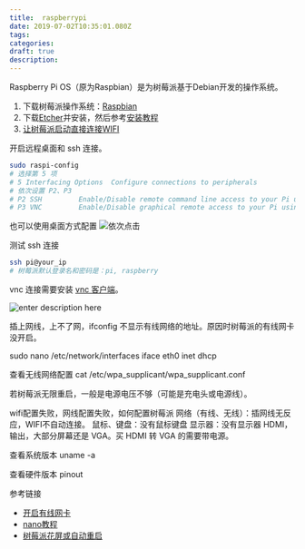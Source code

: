 ```yaml
---
title:  raspberrypi
date: 2019-07-02T10:35:01.080Z
tags: 
categories:
draft: true
description: 
---
```


Raspberry Pi OS（原为Raspbian）是为树莓派基于Debian开发的操作系统。

1. 下载树莓派操作系统：[Raspbian](https://www.raspberrypi.org/downloads/raspbian/)
2. 下载[Etcher](https://www.balena.io/etcher/)并安装，然后参考[安装教程](https://www.raspberrypi.org/documentation/installation/installing-images/README.md)
3. [让树莓派启动直接连接WIFI](http://sonicguo.com/2019/Initialize-RaspBerry-3-with-wifi/)

开启远程桌面和 ssh 连接。
```bash
sudo raspi-config 
# 选择第 5 项
# 5 Interfacing Options  Configure connections to peripherals  
# 依次设置 P2、P3
# P2 SSH         Enable/Disable remote command line access to your Pi using SSH                      │ 
# P3 VNC         Enable/Disable graphical remote access to your Pi using RealVNC     
```

也可以使用桌面方式配置
![依次点击](https://gitee.com/smile365/blogimg/raw/master/sxy91/1610433840402.png) 


测试 ssh 连接
```bash
ssh pi@your_ip
# 树莓派默认登录名和密码是：pi, raspberry
```


vnc 连接需要安装 [vnc 客户端](https://www.realvnc.com/en/connect/download/viewer/)。


![enter description here](https://gitee.com/smile365/blogimg/raw/master/sxy91/1605523846409.png)


插上网线，上不了网，ifconfig 不显示有线网络的地址。原因时树莓派的有线网卡没开启。

sudo nano /etc/network/interfaces
iface eth0 inet dhcp

查看无线网络配置
cat /etc/wpa_supplicant/wpa_supplicant.conf


若树莓派无限重启，一般是电源电压不够（可能是充电头或电源线）。

wifi配置失败，网线配置失败，如何配置树莓派
网络（有线、无线）：插网线无反应，WIFI不自动连接。
鼠标、键盘：没有鼠标键盘
显示器：没有显示器
HDMI，输出，大部分屏幕还是 VGA。买 HDMI 转 VGA 的需要带电源。


查看系统版本
uname -a

查看硬件版本
pinout


参考链接
- [开启有线网卡](http://www.nrjs.cn/ctt/11120032.html)
- [nano教程](https://www.vpser.net/manage/nano.html)
- [树莓派花屏或自动重启](http://www.raspigeek.com/index.php?c=read&id=98&page=1)